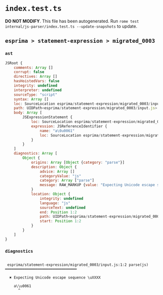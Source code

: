 # `index.test.ts`

**DO NOT MODIFY**. This file has been autogenerated. Run `rome test internal/js-parser/index.test.ts --update-snapshots` to update.

## `esprima > statement-expression > migrated_0003`

### `ast`

```javascript
JSRoot {
	comments: Array []
	corrupt: false
	directives: Array []
	hasHoistedVars: false
	integrity: undefined
	interpreter: undefined
	sourceType: "script"
	syntax: Array []
	loc: SourceLocation esprima/statement-expression/migrated_0003/input.js 1:0-2:0
	path: UIDPath<esprima/statement-expression/migrated_0003/input.js>
	body: Array [
		JSExpressionStatement {
			loc: SourceLocation esprima/statement-expression/migrated_0003/input.js 1:0-1:8
			expression: JSReferenceIdentifier {
				name: "a\0u0061"
				loc: SourceLocation esprima/statement-expression/migrated_0003/input.js 1:0-1:8 (a\0u0061)
			}
		}
	]
	diagnostics: Array [
		Object {
			origins: Array [Object {category: "parse"}]
			description: Object {
				advice: Array []
				categoryValue: "js"
				category: Array ["parse"]
				message: RAW_MARKUP {value: "Expecting Unicode escape sequence \\uXXXX"}
			}
			location: Object {
				integrity: undefined
				language: "js"
				sourceText: undefined
				end: Position 1:2
				path: UIDPath<esprima/statement-expression/migrated_0003/input.js>
				start: Position 1:2
			}
		}
	]
}
```

### `diagnostics`

```

 esprima/statement-expression/migrated_0003/input.js:1:2 parse(js) ━━━━━━━━━━━━━━━━━━━━━━━━━━━━━━━━━

  ✖ Expecting Unicode escape sequence \uXXXX

    a\\u0061
      ^


```
